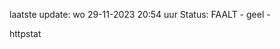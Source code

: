 laatste update: 
wo 29-11-2023 20:54   uur 
Status: FAALT - geel - 
<div class="service Y">httpstat</div>